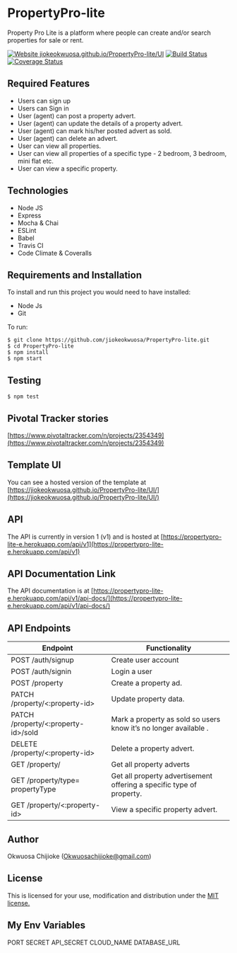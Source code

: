 # PropertyPro-lite

Property Pro Lite is a platform where people can create and/or search properties for sale or rent.

[![Website jiokeokwuosa.github.io/PropertyPro-lite/UI](https://img.shields.io/website-up-down-green-red/https/jiokeokwuosa.github.io/PropertyPro-lite/UI.svg)](https://jiokeokwuosa.github.io/PropertyPro-lite/UI/)
[![Build Status](https://travis-ci.org/jiokeokwuosa/PropertyPro-lite.svg?branch=develop)](https://travis-ci.org/jiokeokwuosa/PropertyPro-lite)
[![Coverage Status](https://coveralls.io/repos/github/jiokeokwuosa/PropertyPro-lite/badge.svg)](https://coveralls.io/github/jiokeokwuosa/PropertyPro-lite)

## Required Features

- Users can sign up
- Users can Sign in
- User (agent) can post a property advert.
- User (agent) can update the details of a property advert.
- User (agent) can mark his/her posted advert as sold.
- User (agent) can delete an advert.
- User can view all properties.
- User can view all properties of a specific type - 2 bedroom, 3 bedroom,
mini flat etc.
- User can view a specific property.

## Technologies

- Node JS
- Express
- Mocha & Chai
- ESLint
- Babel
- Travis CI
- Code Climate & Coveralls

## Requirements and Installation

To install and run this project you would need to have installed:
- Node Js
- Git

To run:
```
$ git clone https://github.com/jiokeokwuosa/PropertyPro-lite.git
$ cd PropertyPro-lite
$ npm install
$ npm start
```

## Testing
```
$ npm test
```

## Pivotal Tracker stories

[https://www.pivotaltracker.com/n/projects/2354349](https://www.pivotaltracker.com/n/projects/2354349)

## Template UI

You can see a hosted version of the template at [https://jiokeokwuosa.github.io/PropertyPro-lite/UI/](https://jiokeokwuosa.github.io/PropertyPro-lite/UI/)

## API

The API is currently in version 1 (v1) and is hosted at [https://propertypro-lite-e.herokuapp.com/api/v1](https://propertypro-lite-e.herokuapp.com/api/v1)

## API Documentation Link

The API documentation is at [https://propertypro-lite-e.herokuapp.com/api/v1/api-docs/](https://propertypro-lite-e.herokuapp.com/api/v1/api-docs/)

## API Endpoints

| Endpoint                                         | Functionality                            |
| ------------------------------------------------ | -----------------------------------------|
| POST /auth/signup                                | Create user account                      |
| POST /auth/signin                                | Login a user                             |
| POST /property                                   | Create a property ad.                    |
| PATCH /property/<:property-id>                   | Update property data.                    |
| PATCH /property/<:property-id>/sold              | Mark a property as sold so users know it’s no longer available .|
| DELETE /property/<:property-id>                  | Delete a property advert.                |
| GET /property/                                   | Get all property adverts                 |
| GET /property/type= propertyType                 | Get all property advertisement offering a specific type of property. |
| GET /property/<:property-id>                     |  View a specific property advert.        |

## Author

Okwuosa Chijioke (Okwuosachijioke@gmail.com)

## License

This is licensed for your use, modification and distribution under the [MIT license.](https://opensource.org/licenses/MIT)

## My Env Variables
PORT
SECRET
API_SECRET
CLOUD_NAME
DATABASE_URL
